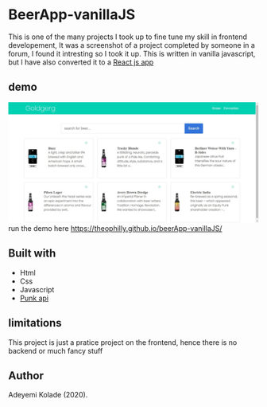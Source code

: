 # BeerApp-vanillaJS
This is one of the many projects I took up to fine tune my skill in frontend developement, It was a screenshot of a project completed by someone in a forum, I found it intresting so I took it up. This is written in vanilla javascript, but I have also converted it to a [React js app](https://github.com/theophilly/beerApp-react)

## demo
![Demo](./Goldgerg.png)
run the demo here https://theophilly.github.io/beerApp-vanillaJS/

## Built with
- Html
- Css
- Javascript
- [Punk api](https://api.punkapi.com)

## limitations
This project is just a pratice project on the frontend, hence there is no backend or much fancy stuff

## <a name="author"></a> Author

Adeyemi Kolade (2020).
